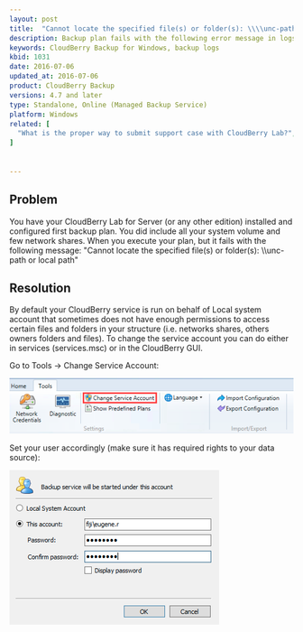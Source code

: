 ```yaml
---
layout: post
title:  "Cannot locate the specified file(s) or folder(s): \\\\unc-path or local path"
description: Backup plan fails with the following error message in logs and notifications.
keywords: CloudBerry Backup for Windows, backup logs
kbid: 1031
date: 2016-07-06
updated_at: 2016-07-06
product: CloudBerry Backup
versions: 4.7 and later
type: Standalone, Online (Managed Backup Service)
platform: Windows
related: [
  "What is the proper way to submit support case with CloudBerry Lab?",
]


---
```

## Problem

You have your CloudBerry Lab for Server (or any other edition) installed and configured first backup plan. You did include all your system volume and few network shares. When you execute your plan, but it fails with the following message: "Cannot locate the specified file(s) or folder(s): \\\\unc-path or local path"

## Resolution

By default your CloudBerry service is run on behalf of Local system account that sometimes does not have enough permissions to access certain files and folders in your structure (i.e. networks shares, others owners folders and files). To change the service account you can do either in services (services.msc) or in the CloudBerry GUI.

Go to Tools &rarr; Change Service Account:

![Change Service Account for CloudBerry Lab Backup for Windows](/images/change_service_account_cbl_backup.png)

Set your user accordingly (make sure it has required rights to your data source):

![Set Service Account for CloudBerry Lab for Backup fow Windows](/images/set_service_account_for_cbl_backup.png)
